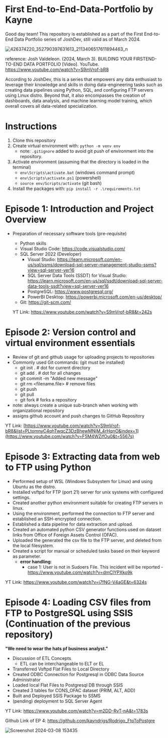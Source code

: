# First End-to-End-Data-Portfolio by Kayne

Good day team! This repository is established as a part of the First End-to-End Data Portfolio series of JoshDev, still valid as of March 2024.

![426374220_352790397631613_2113406517611894463_n](https://github.com/kayndrigs/Rodrigo-End-to-End-Data-Portfolio/assets/103131412/74b74919-36f1-413c-8870-e32ca9dfcded)

reference: Josh Valdeleon. (2024, March 3). BUILDING YOUR FIRSTEND-TO-END DATA PORTFOLIO [Video]. YouTube. https://www.youtube.com/watch?v=S9mVrof-bR8

According to JoshDev, this is a series that empowers any data enthusiast to leverage their knowledge and skills in doing data-engineering tasks such as creating data pipelines using Python, SQL, and configuring FTP servers using Linux distro. Beyond that, it also encompasses the creation of dashboards, data analysis, and machine learning model training, which overall covers all data-related specialization. 

# Instructions
1. Clone this repository
2. Create virtual environment with: `python -m venv env`
   - note: `.gitignore` added to avoid git push of environment into the repository. 
3. Activate environment (assuming that the directory is loaded in the terminal)
   - `env\Scripts\activate.bat` (windows command prompt)
   - `env\Scripts\activate.ps1` (powershell)
   - `source env/Scripts/activate` (git bash)
4. Install the packages with: `pip install -r .\requirements.txt`

# Episode 1: Introduction and Project Overview

- Preparation of necessary software tools (pre-requisite)
  - Python skills
  - Visual Studio Code: https://code.visualstudio.com/
  - SQL Server 2022 (Developer)
    - Visual Studio: https://learn.microsoft.com/en-us/sql/ssms/download-sql-server-management-studio-ssms?view=sql-server-ver16
    - SQL Server Data Tools (SSDT) for Visual Studio: https://learn.microsoft.com/en-us/sql/ssdt/download-sql-server-data-tools-ssdt?view=sql-server-ver16
    - PostgreSQL: https://www.postgresql.org/
    - PowerBI Desktop: https://powerbi.microsoft.com/en-us/desktop/
  - Git: https://git-scm.com/

  YT Link: https://www.youtube.com/watch?v=S9mVrof-bR8&t=242s

# Episode 2: Version control and virtual environment essentials
- Review of git and github usage for uploading projects to repositories
- Commonly used Git commands: (git must be installed)
  - git init . # dot for current directory
  - git add . # dot for all changes
  - git commit -m "Added new message"
  - git rm <filename.file> # remove files
  - git push
  - git pull
  - git fork # forks a repository
- note: always create a unique sub-branch when working with organizational repository
- assigns github account and push changes to GitHub Repository

YT Link: [https://www.youtube.com/watch?v=S9mVrof-bR8&list=PLtomnyC4qhTwqcZ3DzBhewMNjM_4rHqnO&index=1](https://www.youtube.com/watch?v=F5M4WZifOu0&t=5567s)

# Episode 3: Extracting data from web to FTP using Python
- Performed setup of WSL (Windows Subsystem for Linux) and using Ubuntu as the distro.
- Installed vsftpd for FTP (port 21) server for unix systems with configured settings.
- Created another python environment suitable for creating FTP servers in linux.
- Using the environment, performed the connection to FTP server and established an SSH-encrypted connection.
- Established a data pipeline for data extraction and upload.
- Created an automated python CSV generator functions used on dataset links from Office of Foreign Assets Control (OFAC).
- Uploaded the generated the csv file to the FTP server, and deleted from the local filesystem.
- Created a script for manual or scheduled tasks based on their keyword as parameter.
  - **error handling**:
    - case 1:  User is not in Sudoers File. This incident will be reported - https://www.youtube.com/watch?v=dmClYPXko9k
      
YT Link: https://www.youtube.com/watch?v=j7fNG-V4aGE&t=6324s
   
# Episode 4: Loading CSV files from FTP to PostgreSQL using SSIS (Continuation of the previous repository)
**"We need to wear the hats pf business analyst."**
- Discussion of ETL Concepts
  - ETL can be interchangeable to ELT or EL
- Transferred Vsftpd Flat Files to Local Directory
- Created ODBC Connection for Postgresql in ODBC Data Source Administrator
- Loaded local Flat Files to Postgresql DB through SSIS
- Created 3 tables for CONS_OFAC dataset (PRIM, ALT, ADD)
- Built and Deployed SSIS Package to SSMS
- (pending) deployment to SQL Server Agent
  
YT Link: https://www.youtube.com/watch?v=m2DD-RvT-nA&t=1783s

Github Link of EP 4: https://github.com/kayndrigs/Rodrigo_FtpToPostgre

![Screenshot 2024-03-08 153435](https://github.com/kayndrigs/Rodrigo_FtpToPostgre/assets/103131412/5ed7184e-067e-411b-9830-1bf543d16f91)

